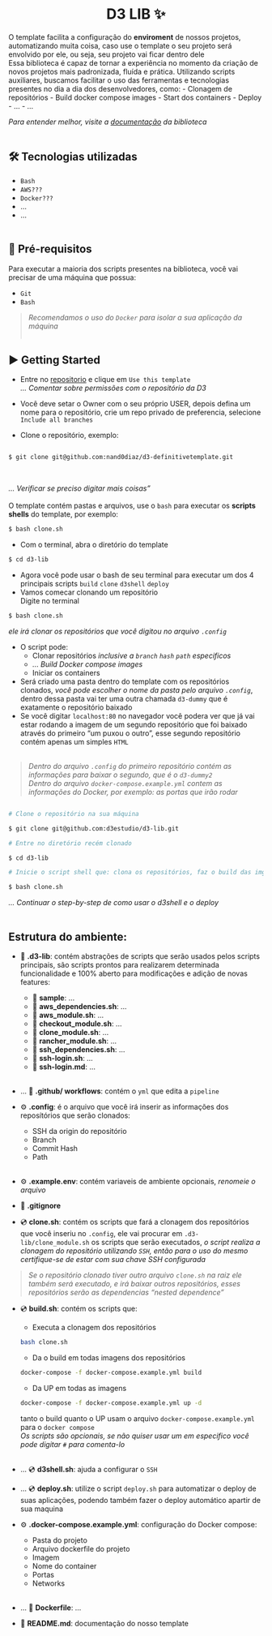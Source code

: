  
<h1  align="center">D3 LIB ✨</h1>
O template facilita a configuração do <b>enviroment</b>
de nossos projetos, automatizando muita coisa, caso use o template o seu projeto será envolvido por ele, ou seja, seu projeto vai ficar dentro dele </br>
Essa biblioteca é capaz de tornar a experiência no momento da criação de novos projetos mais padronizada, fluída e prática. Utilizando scripts auxiliares, buscamos facilitar o uso das ferramentas e tecnologias presentes no dia a dia dos desenvolvedores, como:
- Clonagem de repositórios
- Build docker compose images
- Start dos containers
- Deploy
- …
- …

<i>Para entender melhor, visite a [documentação] da biblioteca</i>
<br/><br/>

## 🛠️ Tecnologias utilizadas
- `Bash`
- `AWS???`
- `Docker???`
- ...
- ...
</br></br>

## 🔎 Pré-requisitos <br/>
Para executar a maioria dos scripts presentes na biblioteca, você vai precisar de uma máquina que possua:
- `Git`
- `Bash`

> <i>Recomendamos o uso do `Docker` para isolar a sua aplicação da máquina
</br></br></i>

## ▶️ Getting Started
- Entre no [repositorio] e clique em `Use this template` </br>
<i>... Comentar sobre permissões com o repositório da D3</i>

- Você deve setar o Owner com o seu próprio USER, depois defina um nome para o repositório, crie um repo privado de preferencia, selecione `Include all branches`

- Clone o repositório, exemplo:<br/>
```bash

$ git clone git@github.com:nand0diaz/d3-definitivetemplate.git

```
</br>

<i>… Verificar se preciso digitar mais coisas”</i>
<br/><br/>
O template contém pastas e arquivos, use o `bash` para executar os <b>scripts shells</b> do template, por exemplo:
```bash 
$ bash clone.sh
```
- Com o terminal, abra o diretório do template
```bash
$ cd d3-lib
```

- Agora você pode usar o bash de seu terminal para executar um dos 4 principais scripts `build` `clone` `d3shell` `deploy`
- Vamos comecar clonando um repositório<br/>
Digite no terminal 
```bash 
$ bash clone.sh
```

<i>ele irá clonar os repositórios que você digitou no arquivo `.config`</i><br/>
- O script pode:<br/>
	- Clonar repositórios <i>inclusive a `branch` `hash` `path` especificos</i>
	- <i>... Build Docker compose images</i>
	- Iniciar os containers
- Será criado uma pasta dentro do template com os repositórios clonados, <i>você pode escolher o nome da pasta pelo arquivo `.config`</i>, dentro dessa pasta vai ter uma outra chamada `d3-dummy` que é exatamente o repositório baixado
- Se você digitar `localhost:80` no navegador você podera ver que já vai estar rodando a imagem de um segundo repositório que foi baixado através do primeiro “um puxou o outro”, esse segundo repositório contém apenas um simples `HTML`<br><br>
> <i>Dentro do arquivo `.config` do primeiro repositório contém as informações para baixar o segundo, que é o `d3-dummy2`</i><br/>
> <i>Dentro do arquivo `docker-compose.example.yml` contem as informações do Docker, por exemplo: as portas que irão rodar</i><br/>


```bash

# Clone o repositório na sua máquina

$ git clone git@github.com:d3estudio/d3-lib.git

# Entre no diretório recém clonado

$ cd d3-lib

# Inicie o script shell que: clona os repositórios, faz o build das imgs e inicia os containers

$ bash clone.sh

```

<i>... Continuar o step-by-step de como usar o d3shell e o deploy </i>
<br/><br/>

## Estrutura do ambiente:
- 📂 <b>.d3-lib</b>: contém abstrações de scripts que serão usados pelos scripts principais, são scripts prontos para realizarem determinada funcionalidade e 100% aberto para modificações e adição de novas features:
    - 📂 <b>sample</b>: … <br/>
    - 📄 <b>aws_dependencies.sh</b>: … <br/>
    - 📄 <b>aws_module.sh</b>: ...<br/>
    - 📄 <b>checkout_module.sh</b>: ...<br/>
    - 📄 <b>clone_module.sh</b>: ...<br/>
    - 📄 <b>rancher_module.sh</b>: ...<br/>
    - 📄 <b>ssh_dependencies.sh</b>: ...<br/>
    - 📄 <b>ssh-login.sh</b>: … <br/>
    - 📄 <b>ssh-login.md</b>: ...<br/><br/>

- ... 📂 <b>.github/ workflows</b>: contém o `yml` que edita a `pipeline`<br/>

- ⚙️ <b>.config</b>: é o arquivo que você irá inserir as informações dos reposítórios que serão clonados: <br/>
    - SSH da origin do repositório <br/>
    - Branch <br/>
    - Commit Hash <br/>
    - Path <br/><br/>

- ⚙️ <b>.example.env</b>: contém variaveis de ambiente opcionais, <i>renomeie o arquivo</i><br/>

- 📄 <b>.gitignore</b><br/>

- 💿 <b>clone.sh</b>: contém os scripts que fará a clonagem dos repositórios que você inseriu no `.config`, ele vai procurar em `.d3-lib/clone_module.sh` os scripts que serão executados, <i>o script realiza a clonagem do repositório utilizando `SSH`, então para o uso do mesmo certifique-se de estar com sua chave SSH configurada</i><br/>
> <i>Se o repositório clonado tiver outro arquivo `clone.sh` na raiz ele também será executado, e irá baixar outros repositórios, esses repositórios serão as dependencias “nested dependence”</i><br/>

- 💿 <b>build.sh</b>:  contém os scripts que:
    - Executa a clonagem dos repositórios 
    ```bash 
    bash clone.sh
    ```
    - Da o build em todas imagens dos repositórios 
    ```bash
    docker-compose -f docker-compose.example.yml build
    ```
    - Da UP em todas as imagens
    ```bash
    docker-compose -f docker-compose.example.yml up -d
    ```
    tanto o build quanto o UP usam o arquivo `docker-compose.example.yml` para o `docker compose`<br/>
    <i>Os scripts são opcionais, se não quiser usar um em especifico você pode digitar `#` para comenta-lo</i><br/><br/>

- ... 💿 <b>d3shell.sh</b>: ajuda a configurar o `SSH`<br/>

- ... 💿 <b>deploy.sh</b>: utilize o script `deploy.sh` para automatizar o deploy de suas aplicações, podendo também fazer o deploy automático apartir de sua maquina<br/>

- ⚙️ <b>.docker-compose.example.yml</b>: configuração do Docker compose:
    - Pasta do projeto
    - Arquivo dockerfile do projeto
    - Imagem
    - Nome do container
    - Portas
    - Networks
<br/><br/>

- ... 🐋 <b>Dockerfile</b>: …<br/>

- 📄 <b>README.md</b>: documentação do nosso template

[documentação]: https://www.notion.so/d3-company/D3-Lib-0a7848f6d60347eab1191e9ba9d5663f
[repositorio]: https://github.com/d3estudio/d3-lib
